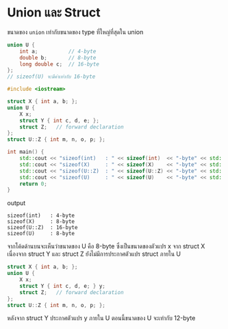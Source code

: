 # Union และ Struct
ขนาดของ `union` เท่ากับขนาดของ type ที่ใหญ่ที่สุดใน union
```c++
union U {
    int a;          // 4-byte
    double b;       // 8-byte
    long double c;  // 16-byte
};
// sizeof(U) จะมีค่าเท่ากับ 16-byte
```
```c++
#include <iostream>

struct X { int a, b; };
union U {
    X x;
    struct Y { int c, d, e; };
    struct Z;   // forward declaration
};
struct U::Z { int m, n, o, p; };

int main() {
    std::cout << "sizeof(int)   : " << sizeof(int)  << "-byte" << std::endl;
    std::cout << "sizeof(X)     : " << sizeof(X)    << "-byte" << std::endl;
    std::cout << "sizeof(U::Z)  : " << sizeof(U::Z) << "-byte" << std::endl;
    std::cout << "sizeof(U)     : " << sizeof(U)    << "-byte" << std::endl;
    return 0;
}
```
output   
```
sizeof(int)   : 4-byte
sizeof(X)     : 8-byte
sizeof(U::Z)  : 16-byte
sizeof(U)     : 8-byte
```
จากโค้ดด้านบนจะเห็นว่าขนาดของ U คือ 8-byte ซึ่งเป็นขนาดของตัวแปร x จาก struct X เนื่องจาก struct Y และ struct Z ยังไม่มีการประกาศตัวแปร struct ภายใน U   
```c++
struct X { int a, b; };
union U {
    X x;
    struct Y { int c, d, e; } y;
    struct Z;   // forward declaration
};
struct U::Z { int m, n, o, p; };
```
หลังจาก struct Y ประกาศตัวแปร y ภายใน U ตอนนี้ขนาดของ U จะเท่ากับ 12-byte   
